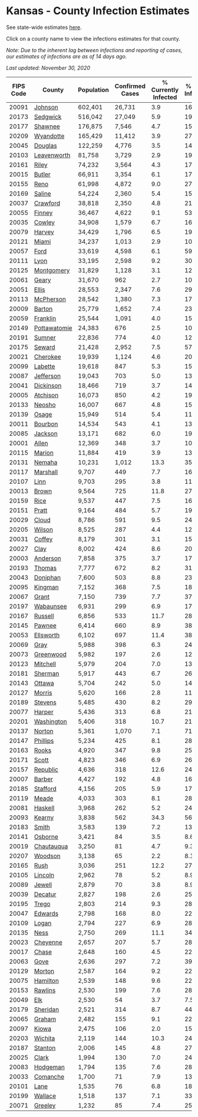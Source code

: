 # Kansas - County Infection Estimates

See state-wide estimates [here](/infections/us-ks).

Click on a county name to view the infections estimates for that county.

*Note: Due to the inherent lag between infections and reporting of cases, our estimates of infections are as of 14 days ago.*

*Last updated: November 30, 2020*

|   FIPS Code |                       County |   Population |   Confirmed Cases |   % Currently Infected |   % Total Infected |
|-------------|------------------------------|--------------|-------------------|------------------------|--------------------|
|       20091 |           [Johnson](johnson) |      602,401 |            26,731 |                    3.9 |               16.4 |
|       20173 |         [Sedgwick](sedgwick) |      516,042 |            27,049 |                    5.9 |               19.3 |
|       20177 |           [Shawnee](shawnee) |      176,875 |             7,546 |                    4.7 |               15.6 |
|       20209 |       [Wyandotte](wyandotte) |      165,429 |            11,412 |                    3.9 |               27.1 |
|       20045 |           [Douglas](douglas) |      122,259 |             4,776 |                    3.5 |               14.4 |
|       20103 |   [Leavenworth](leavenworth) |       81,758 |             3,729 |                    2.9 |               19.2 |
|       20161 |               [Riley](riley) |       74,232 |             3,564 |                    4.3 |               17.7 |
|       20015 |             [Butler](butler) |       66,911 |             3,354 |                    6.1 |               17.7 |
|       20155 |                 [Reno](reno) |       61,998 |             4,872 |                    9.0 |               27.9 |
|       20169 |             [Saline](saline) |       54,224 |             2,360 |                    5.4 |               15.7 |
|       20037 |         [Crawford](crawford) |       38,818 |             2,350 |                    4.8 |               21.8 |
|       20055 |             [Finney](finney) |       36,467 |             4,622 |                    9.1 |               53.9 |
|       20035 |             [Cowley](cowley) |       34,908 |             1,579 |                    6.7 |               16.1 |
|       20079 |             [Harvey](harvey) |       34,429 |             1,796 |                    6.5 |               19.0 |
|       20121 |               [Miami](miami) |       34,237 |             1,013 |                    2.9 |               10.6 |
|       20057 |                 [Ford](ford) |       33,619 |             4,598 |                    6.1 |               59.1 |
|       20111 |                 [Lyon](lyon) |       33,195 |             2,598 |                    9.2 |               30.8 |
|       20125 |     [Montgomery](montgomery) |       31,829 |             1,128 |                    3.1 |               12.7 |
|       20061 |               [Geary](geary) |       31,670 |               962 |                    2.7 |               10.6 |
|       20051 |               [Ellis](ellis) |       28,553 |             2,347 |                    7.6 |               29.6 |
|       20113 |       [McPherson](mcpherson) |       28,542 |             1,380 |                    7.3 |               17.9 |
|       20009 |             [Barton](barton) |       25,779 |             1,652 |                    7.4 |               23.3 |
|       20059 |         [Franklin](franklin) |       25,544 |             1,091 |                    4.0 |               15.7 |
|       20149 | [Pottawatomie](pottawatomie) |       24,383 |               676 |                    2.5 |               10.3 |
|       20191 |             [Sumner](sumner) |       22,836 |               774 |                    4.0 |               12.2 |
|       20175 |             [Seward](seward) |       21,428 |             2,952 |                    7.5 |               57.5 |
|       20021 |         [Cherokee](cherokee) |       19,939 |             1,124 |                    4.6 |               20.6 |
|       20099 |           [Labette](labette) |       19,618 |               847 |                    5.3 |               15.9 |
|       20087 |       [Jefferson](jefferson) |       19,043 |               703 |                    5.0 |               13.6 |
|       20041 |       [Dickinson](dickinson) |       18,466 |               719 |                    3.7 |               14.1 |
|       20005 |         [Atchison](atchison) |       16,073 |               850 |                    4.2 |               19.2 |
|       20133 |             [Neosho](neosho) |       16,007 |               667 |                    4.8 |               15.2 |
|       20139 |               [Osage](osage) |       15,949 |               514 |                    5.4 |               11.7 |
|       20011 |           [Bourbon](bourbon) |       14,534 |               543 |                    4.1 |               13.3 |
|       20085 |           [Jackson](jackson) |       13,171 |               682 |                    6.0 |               19.2 |
|       20001 |               [Allen](allen) |       12,369 |               348 |                    3.7 |               10.0 |
|       20115 |             [Marion](marion) |       11,884 |               419 |                    3.9 |               13.0 |
|       20131 |             [Nemaha](nemaha) |       10,231 |             1,012 |                   13.3 |               35.8 |
|       20117 |         [Marshall](marshall) |        9,707 |               449 |                    7.7 |               16.5 |
|       20107 |                 [Linn](linn) |        9,703 |               295 |                    3.8 |               11.0 |
|       20013 |               [Brown](brown) |        9,564 |               725 |                   11.8 |               27.2 |
|       20159 |                 [Rice](rice) |        9,537 |               447 |                    7.5 |               16.3 |
|       20151 |               [Pratt](pratt) |        9,164 |               484 |                    5.7 |               19.5 |
|       20029 |               [Cloud](cloud) |        8,786 |               591 |                    9.5 |               24.7 |
|       20205 |             [Wilson](wilson) |        8,525 |               287 |                    4.4 |               12.2 |
|       20031 |             [Coffey](coffey) |        8,179 |               301 |                    3.1 |               15.3 |
|       20027 |                 [Clay](clay) |        8,002 |               424 |                    8.6 |               20.1 |
|       20003 |         [Anderson](anderson) |        7,858 |               375 |                    3.7 |               17.3 |
|       20193 |             [Thomas](thomas) |        7,777 |               672 |                    8.2 |               31.8 |
|       20043 |         [Doniphan](doniphan) |        7,600 |               503 |                    8.8 |               23.1 |
|       20095 |           [Kingman](kingman) |        7,152 |               368 |                    7.5 |               18.1 |
|       20067 |               [Grant](grant) |        7,150 |               739 |                    7.7 |               37.0 |
|       20197 |       [Wabaunsee](wabaunsee) |        6,931 |               299 |                    6.9 |               17.5 |
|       20167 |           [Russell](russell) |        6,856 |               533 |                   11.7 |               28.3 |
|       20145 |             [Pawnee](pawnee) |        6,414 |               660 |                    8.9 |               38.8 |
|       20053 |       [Ellsworth](ellsworth) |        6,102 |               697 |                   11.4 |               38.7 |
|       20069 |                 [Gray](gray) |        5,988 |               398 |                    6.3 |               24.8 |
|       20073 |       [Greenwood](greenwood) |        5,982 |               197 |                    2.6 |               12.4 |
|       20123 |         [Mitchell](mitchell) |        5,979 |               204 |                    7.0 |               13.1 |
|       20181 |           [Sherman](sherman) |        5,917 |               443 |                    6.7 |               26.5 |
|       20143 |             [Ottawa](ottawa) |        5,704 |               242 |                    5.0 |               14.9 |
|       20127 |             [Morris](morris) |        5,620 |               166 |                    2.8 |               11.0 |
|       20189 |           [Stevens](stevens) |        5,485 |               430 |                    8.2 |               29.7 |
|       20077 |             [Harper](harper) |        5,436 |               313 |                    6.8 |               21.1 |
|       20201 |     [Washington](washington) |        5,406 |               318 |                   10.7 |               21.7 |
|       20137 |             [Norton](norton) |        5,361 |             1,070 |                    7.1 |               71.8 |
|       20147 |         [Phillips](phillips) |        5,234 |               425 |                    8.1 |               28.8 |
|       20163 |               [Rooks](rooks) |        4,920 |               347 |                    9.8 |               25.9 |
|       20171 |               [Scott](scott) |        4,823 |               346 |                    6.9 |               26.7 |
|       20157 |         [Republic](republic) |        4,636 |               318 |                   12.6 |               24.1 |
|       20007 |             [Barber](barber) |        4,427 |               192 |                    4.8 |               16.0 |
|       20185 |         [Stafford](stafford) |        4,156 |               205 |                    5.9 |               17.9 |
|       20119 |               [Meade](meade) |        4,033 |               303 |                    8.1 |               28.4 |
|       20081 |           [Haskell](haskell) |        3,968 |               262 |                    5.2 |               24.8 |
|       20093 |             [Kearny](kearny) |        3,838 |               562 |                   34.3 |               56.1 |
|       20183 |               [Smith](smith) |        3,583 |               139 |                    7.2 |               13.9 |
|       20141 |           [Osborne](osborne) |        3,421 |                84 |                    3.5 |                8.6 |
|       20019 |     [Chautauqua](chautauqua) |        3,250 |                81 |                    4.7 |                9.3 |
|       20207 |           [Woodson](woodson) |        3,138 |                65 |                    2.2 |                8.1 |
|       20165 |                 [Rush](rush) |        3,036 |               251 |                   12.2 |               27.8 |
|       20105 |           [Lincoln](lincoln) |        2,962 |                78 |                    5.2 |                8.9 |
|       20089 |             [Jewell](jewell) |        2,879 |                70 |                    3.8 |                8.9 |
|       20039 |           [Decatur](decatur) |        2,827 |               198 |                    2.6 |               25.3 |
|       20195 |               [Trego](trego) |        2,803 |               214 |                    9.3 |               28.1 |
|       20047 |           [Edwards](edwards) |        2,798 |               168 |                    8.0 |               22.5 |
|       20109 |               [Logan](logan) |        2,794 |               227 |                    6.9 |               28.9 |
|       20135 |                 [Ness](ness) |        2,750 |               269 |                   11.1 |               34.7 |
|       20023 |         [Cheyenne](cheyenne) |        2,657 |               207 |                    5.7 |               28.2 |
|       20017 |               [Chase](chase) |        2,648 |               160 |                    4.5 |               22.4 |
|       20063 |                 [Gove](gove) |        2,636 |               297 |                    7.2 |               39.6 |
|       20129 |             [Morton](morton) |        2,587 |               164 |                    9.2 |               22.3 |
|       20075 |         [Hamilton](hamilton) |        2,539 |               148 |                    9.6 |               22.0 |
|       20153 |           [Rawlins](rawlins) |        2,530 |               199 |                    7.6 |               28.1 |
|       20049 |                   [Elk](elk) |        2,530 |                54 |                    3.7 |                7.5 |
|       20179 |         [Sheridan](sheridan) |        2,521 |               314 |                    8.7 |               44.3 |
|       20065 |             [Graham](graham) |        2,482 |               155 |                    9.1 |               22.1 |
|       20097 |               [Kiowa](kiowa) |        2,475 |               106 |                    2.0 |               15.9 |
|       20203 |           [Wichita](wichita) |        2,119 |               144 |                   10.3 |               24.5 |
|       20187 |           [Stanton](stanton) |        2,006 |               145 |                    4.8 |               27.7 |
|       20025 |               [Clark](clark) |        1,994 |               130 |                    7.0 |               24.9 |
|       20083 |         [Hodgeman](hodgeman) |        1,794 |               135 |                    7.6 |               28.2 |
|       20033 |         [Comanche](comanche) |        1,700 |                71 |                    7.9 |               13.4 |
|       20101 |                 [Lane](lane) |        1,535 |                76 |                    6.8 |               18.0 |
|       20199 |           [Wallace](wallace) |        1,518 |               137 |                    7.1 |               33.5 |
|       20071 |           [Greeley](greeley) |        1,232 |                85 |                    7.4 |               25.4 |